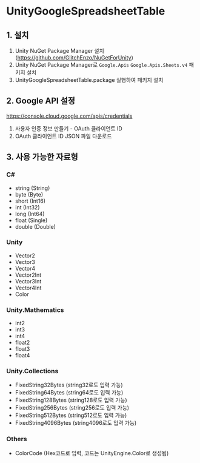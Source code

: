 # UnityGoogleSpreadsheetTable

## 1. 설치
1. Unity NuGet Package Manager 설치 (https://github.com/GlitchEnzo/NuGetForUnity)
2. Unity NuGet Package Manager로 `Google.Apis` `Google.Apis.Sheets.v4` 패키지 설치
3. UnityGoogleSpreadsheetTable.package 실행하여 패키지 설치

## 2. Google API 설정
https://console.cloud.google.com/apis/credentials
1. 사용자 인증 정보 만들기 - OAuth 클라이언트 ID
2. OAuth 클라이언트 ID JSON 파일 다운로드

## 3. 사용 가능한 자료형
### C#
 - string (String)
 - byte (Byte)
 - short (Int16)
 - int (Int32)
 - long (Int64)
 - float (Single)
 - double (Double)
### Unity
 - Vector2
 - Vector3
 - Vector4
 - Vector2Int
 - Vector3Int
 - Vector4Int
 - Color
### Unity.Mathematics
 - int2
 - int3
 - int4
 - float2
 - float3
 - float4
### Unity.Collections
 - FixedString32Bytes (string32로도 입력 가능)
 - FixedString64Bytes (string64로도 입력 가능)
 - FixedString128Bytes (string128로도 입력 가능)
 - FixedString256Bytes (string256로도 입력 가능)
 - FixedString512Bytes (string512로도 입력 가능)
 - FixedString4096Bytes (string4096로도 입력 가능)
### Others
 - ColorCode (Hex코드로 입력, 코드는 UnityEngine.Color로 생성됨)
